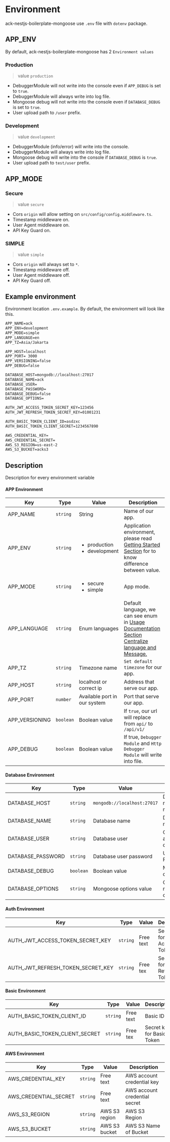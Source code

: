 # Environment

ack-nestjs-boilerplate-mongoose use `.env` file with `dotenv` package.

## APP_ENV

By default, ack-nestjs-boilerplate-mongoose has 2 `Environment values`

### Production

> value `production`

* DebuggerModule will not write into the console even if `APP_DEBUG` is set to `true`.
* DebuggerModule will always write into log file.
* Mongoose debug will not write into the console even if `DATABASE_DEBUG` is set to `true`.
* User upload path to `/user` prefix.

### Development

> value `development`

* DebuggerModule (info/error) will write into the console.
* DebuggerModule will always write into log file.
* Mongoose debug will write into the console if `DATABASE_DEBUG` is `true`.
* User upload path to `test/user` prefix.

## APP_MODE

### Secure

> value `secure`

* Cors `origin` will allow setting on `src/config/config.middleware.ts`.
* Timestamp middleware on.
* User Agent middleware on.
* API Key Guard on.

### SIMPLE

> value `simple`

* Cors `origin` will always set to `*`.
* Timestamp middleware off.
* User Agent middleware off.
* API Key Guard off.

## Example environment

Environment location `.env.example`. By default, the environment will look like this.

```txt
APP_NAME=ack
APP_ENV=development
APP_MODE=simple
APP_LANGUAGE=en
APP_TZ=Asia/Jakarta

APP_HOST=localhost
APP_PORT= 3000
APP_VERSIONING=false
APP_DEBUG=false

DATABASE_HOST=mongodb://localhost:27017
DATABASE_NAME=ack
DATABASE_USER=
DATABASE_PASSWORD=
DATABASE_DEBUG=false
DATABASE_OPTIONS=

AUTH_JWT_ACCESS_TOKEN_SECRET_KEY=123456
AUTH_JWT_REFRESH_TOKEN_SECRET_KEY=01001231

AUTH_BASIC_TOKEN_CLIENT_ID=asdzxc
AUTH_BASIC_TOKEN_CLIENT_SECRET=1234567890

AWS_CREDENTIAL_KEY=
AWS_CREDENTIAL_SECRET=
AWS_S3_REGION=us-east-2
AWS_S3_BUCKET=acks3
```

## Description

Description for every environment variable

<!-- tabs:start -->

#### **APP Environment**

| Key | Type | Value | Description |
| ---- | ---- | ---- | ---- |
| APP\_NAME | `string` | String | Name of our app. |
| APP\_ENV | `string` | <ul><li>production</li><li>development</li></ul> | Application environment, please read [Getting Started Section](/getting-started/readme) for to know difference between value. |
| APP\_MODE | `string` | <ul><li>secure</li><li>simple</li></ul> | App mode. |
| APP\_LANGUAGE | `string` | Enum languages | Default language, we can see enum in [Usage Documentation Section Centralize language and Message.](/documentation/language) |
| APP\_TZ | `string` | Timezone name | `Set default timezone` for our app. |
| APP\_HOST | `string` | localhost or correct ip | Address that serve our app. |
| APP\_PORT | `number` | Available port in our system | Port that serve our app. |
| APP\_VERSIONING | `boolean` | Boolean value | If `true`, our url will replace from `api/` to `/api/v1/` |
| APP\_DEBUG | `boolean` | Boolean value | If true, `Debugger Module` and `Http Debugger Module` will write into file. |

#### **Database Environment**

| Key | Type | Value | Description |
| ---- | ---- | ---- | ----|
| DATABASE\_HOST | `string` | `mongodb://localhost:27017` | Database url, representative mongoose url |
| DATABASE\_NAME | `string` | Database name | Database name |
| DATABASE\_USER | `string` | Database user | Our user for accessing the database |
| DATABASE\_PASSWORD | `string` | Database user password | User Password |
| DATABASE\_DEBUG | `boolean` | Boolean value | Mongoose debug mode |
| DATABASE\_OPTIONS | `string` | Mongoose options value | Other mongoose options |

#### **Auth Environment**

| Key | Type | Value | Description |
| ---- | ---- | ---- | ---- |
| AUTH\_JWT\_ACCESS\_TOKEN\_SECRET\_KEY  | `string` | Free text | Secret key for JWT Access Token  |
| AUTH\_JWT\_REFRESH\_TOKEN\_SECRET\_KEY | `string` | Free tex  | Secret key for JWT Refresh Token |

#### **Basic Environment**

| Key | Type | Value | Description |
| ---- | ---- | ---- | ---- |
| AUTH\_BASIC\_TOKEN\_CLIENT\_ID  | `string` | Free text | Basic ID  |
| AUTH\_BASIC\_TOKEN\_CLIENT\_SECRET | `string` | Free tex  | Secret key for Basic Token |

#### **AWS Environment**

| Key | Type | Value | Description |
| ---- | ---- | ---- | ---- |
| AWS\_CREDENTIAL\_KEY | `string` | Free text | AWS account credential key |
| AWS\_CREDENTIAL\_SECRET | `string` | Free text | AWS account credential secret |
| AWS\_S3\_REGION | `string` | AWS S3 region | AWS S3 Region |
| AWS\_S3\_BUCKET | `string` | AWS S3 bucket | AWS S3 Name of Bucket |

<!-- tabs:end -->